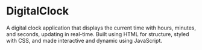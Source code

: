 # DigitalClock
A digital clock application that displays the current time with hours, minutes, and seconds, updating in real-time. Built using HTML for structure, styled with CSS, and made interactive and dynamic using JavaScript.
